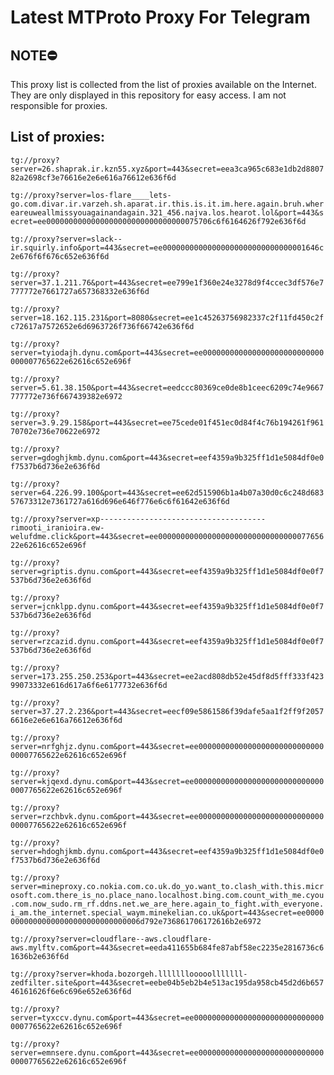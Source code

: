 # Latest MTProto Proxy For Telegram

## NOTE⛔

This proxy list is collected from the list of proxies available on the Internet. They are only displayed in this repository for easy access. I am not responsible for proxies.

## List of proxies:

`tg://proxy?server=26.shaprak.ir.kzn55.xyz&port=443&secret=eea3ca965c683e1db2d880782a2698cf3e76616e2e6e616a76612e636f6d`

`tg://proxy?server=los-flare____lets-go.com.divar.ir.varzeh.sh.aparat.ir.this.is.it.im.here.again.bruh.whereareuweallmissyouagainandagain.321_456.najva.los.hearot.lol&port=443&secret=ee0000000000000000000000000000000075706c6f6164626f792e636f6d`

`tg://proxy?server=slack--ir.squirly.info&port=443&secret=ee00000000000000000000000000000001646c2e676f6f676c652e636f6d`

`tg://proxy?server=37.1.211.76&port=443&secret=ee799e1f360e24e3278d9f4ccec3df576e7777772e7661727a657368332e636f6d`

`tg://proxy?server=18.162.115.231&port=8080&secret=ee1c45263756982337c2f11fd450c2fc72617a7572652e6d6963726f736f66742e636f6d`

`tg://proxy?server=tyiodajh.dynu.com&port=443&secret=ee000000000000000000000000000000007765622e62616c652e696f`

`tg://proxy?server=5.61.38.150&port=443&secret=eedccc80369ce0de8b1ceec6209c74e9667777772e736f667439382e6972`

`tg://proxy?server=3.9.29.158&port=443&secret=ee75cede01f451ec0d84f4c76b194261f96170702e736e70622e6972`

`tg://proxy?server=gdoghjkmb.dynu.com&port=443&secret=eef4359a9b325ff1d1e5084df0e0f7537b6d736e2e636f6d`

`tg://proxy?server=64.226.99.100&port=443&secret=ee62d515906b1a4b07a30d0c6c248d68357673312e7361727a616d696e646f776e6c6f61642e636f6d`

`tg://proxy?server=xp-------------------------------------rimooti_iranioira.ew-welufdme.click&port=443&secret=ee000000000000000000000000000000007765622e62616c652e696f`

`tg://proxy?server=griptis.dynu.com&port=443&secret=eef4359a9b325ff1d1e5084df0e0f7537b6d736e2e636f6d`

`tg://proxy?server=jcnklpp.dynu.com&port=443&secret=eef4359a9b325ff1d1e5084df0e0f7537b6d736e2e636f6d`

`tg://proxy?server=rzcazid.dynu.com&port=443&secret=eef4359a9b325ff1d1e5084df0e0f7537b6d736e2e636f6d`

`tg://proxy?server=173.255.250.253&port=443&secret=ee2acd808db52e45df8d5fff333f42399073332e616d617a6f6e6177732e636f6d`

`tg://proxy?server=37.27.2.236&port=443&secret=eecf09e5861586f39dafe5aa1f2ff9f20576616e2e6e616a76612e636f6d`

`tg://proxy?server=nrfghjz.dynu.com&port=443&secret=ee000000000000000000000000000000007765622e62616c652e696f`

`tg://proxy?server=kjqexd.dynu.com&port=443&secret=ee000000000000000000000000000000007765622e62616c652e696f`

`tg://proxy?server=rzchbvk.dynu.com&port=443&secret=ee000000000000000000000000000000007765622e62616c652e696f`

`tg://proxy?server=hdoghjkmb.dynu.com&port=443&secret=eef4359a9b325ff1d1e5084df0e0f7537b6d736e2e636f6d`

`tg://proxy?server=mineproxy.co.nokia.com.co.uk.do_yo.want_to.clash_with.this.microsoft.com.there_is_no.place_nano.localhost.bing.com.count_with_me.cyou.com.now_sudo.rm_rf.ddns.net.we_are_here.again_to_fight.with_everyone.i_am.the_internet.special_waym.minekelian.co.uk&port=443&secret=ee000000000000000000000000000000006d792e736861706172616b2e6972`

`tg://proxy?server=cloudflare--aws.cloudflare-aws.mylftv.com&port=443&secret=eeda411655b684fe87abf58ec2235e2816736c61636b2e636f6d`

`tg://proxy?server=khoda.bozorgeh.lllllllooooolllllll-zedfilter.site&port=443&secret=eebe04b5eb2b4e513ac195da958cb45d2d6b65746161626f6e6c696e652e636f6d`

`tg://proxy?server=tyxccv.dynu.com&port=443&secret=ee000000000000000000000000000000007765622e62616c652e696f`

`tg://proxy?server=emnsere.dynu.com&port=443&secret=ee000000000000000000000000000000007765622e62616c652e696f`

